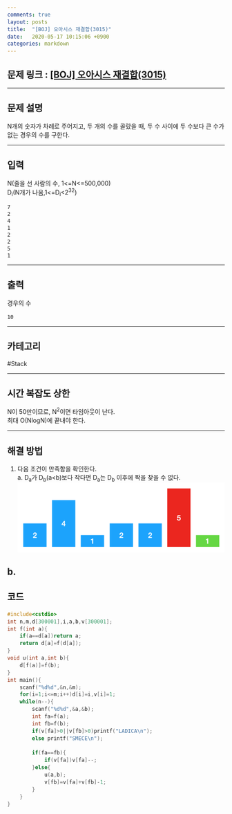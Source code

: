 ```yaml
---
comments: true
layout: posts
title:  "[BOJ] 오아시스 재결합(3015)"
date:   2020-05-17 10:15:06 +0900
categories: markdown
---
```

## 문제 링크 : [[BOJ] 오아시스 재결합(3015)](https://www.acmicpc.net/problem/3015)

---

## 문제 설명
N개의 숫자가 차례로 주어지고, 두 개의 수를 골랐을 때, 두 수 사이에 두 수보다 큰 수가 없는 경우의 수를 구한다.

---

## 입력
N(줄을 선 사람의 수, 1<=N<=500,000)  
D<sub>i</sub>(N개가 나옴,1<=D<sub>i</sub><2<sup>32</sup>)  
```
7
2
4
1
2
2
5
1
```
---
## 출력
경우의 수
```
10
```

---

## 카테고리  
#Stack

---

## 시간 복잡도 상한
N이 50만이므로, N<sup>2</sup>이면 타임아웃이 난다.  
최대 O(NlogN)에 끝내야 한다.

---
## 해결 방법
1. 다음 조건이 만족함을 확인한다.  
    a. D<sub>a</sub>가 D<sub>b</sub>(a<b)보다 작다면 D<sub>a</sub>는 D<sub>b</sub> 이후에 짝을 찾을 수 없다.  
    ![사진](/assets/img/3015/1.png)

b.
---

## 코드

```cpp
#include<cstdio>
int n,m,d[300001],i,a,b,v[300001];
int f(int a){
    if(a==d[a])return a;
    return d[a]=f(d[a]);
}
void u(int a,int b){
    d[f(a)]=f(b);
}
int main(){
    scanf("%d%d",&n,&m);
    for(i=1;i<=m;i++)d[i]=i,v[i]=1;
    while(n--){
        scanf("%d%d",&a,&b);
        int fa=f(a);
        int fb=f(b);
        if(v[fa]>0||v[fb]>0)printf("LADICA\n");
        else printf("SMECE\n");
        
        if(fa==fb){
            if(v[fa])v[fa]--;
        }else{
            u(a,b);
            v[fb]=v[fa]+v[fb]-1;
        }
    }
}
```
